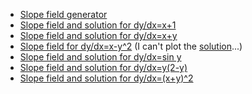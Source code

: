 * <a href="https://www.desmos.com/calculator/2am2vrra3j"> Slope field generator</a> 
* <a href="https://www.desmos.com/calculator/wzrx7qigup"> Slope field and solution for dy/dx=x+1</a> 
* <a href="https://www.desmos.com/calculator/gvjrjofmnz"> Slope field and solution for dy/dx=x+y</a> 
* <a href="https://www.desmos.com/calculator/r3lollewe7"> Slope field for dy/dx=x-y^2</a> (I can't plot the <a href="https://www.wolframalpha.com/input/?i=y%27%3Dx-y%5E2"> solution</a>...)
* <a href="https://www.desmos.com/calculator/zl7hwlntte"> Slope field and solution for dy/dx=sin y</a> 
* <a href="https://www.desmos.com/calculator/alv0lsbrjw"> Slope field and solution for dy/dx=y(2-y)</a> 
* <a href="https://www.desmos.com/calculator/j0nkdsds7a"> Slope field and solution for dy/dx=(x+y)^2</a> 


